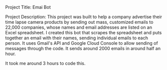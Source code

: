 Project Title: Emai Bot

Project Description: This project was built to help a company advertise their time lapse camera products by sending out mass, customized emails to 22,000 companies, 
whose names and email addresses are listed on an Excel spreadsheet. I created this bot that scrapes the spreadsheet and puts together an email with their names, sending individual emails to each person. It uses Gmail's API and Google Cloud Console to allow sending of messages through the code. It sends around 2000 emails in around half an hour.

It took me around 3 hours to code this. 
